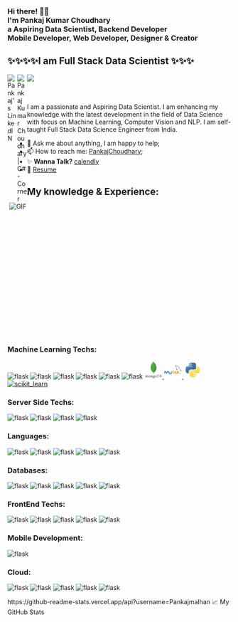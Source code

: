   <!-- Hi there! Feel free to make this your own but don't use my data. Attributions are welcomed --> 
<h3>Hi there! 👋🤓<br>I'm Pankaj Kumar Choudhary <br>a  Aspiring Data Scientist, Backend Developer <br>
  Mobile Developer, Web Developer, Designer & Creator</h3>
  <h2>✨✨✨✨I am Full Stack Data Scientist ✨✨✨</h2>
<a href="https://www.linkedin.com/in/pankaj-kumar-choudhary-a2b930a8/">
  <img align="left" alt="Pankaj's LinkedIN" width="22px" src="https://raw.githubusercontent.com/peterthehan/peterthehan/master/assets/linkedin.svg" />
</a>

<a href="https://www.c-sharpcorner.com/members/pankaj-kumar-choudhary">
  <img align="left" alt="Pankaj Kumar Choudhary | C#-Corner" width="22px" src="https://yt3.ggpht.com/ytc/AKedOLQvPCw3Q-9MmOX7ONqZVHlug80Mk8HX9XUtEtmO3g=s900-c-k-c0x00ffffff-no-rj" />
</a>

![](https://visitor-badge.glitch.me/badge?page_id=ketangangal.ketangangal)

<br />

I am a passionate and Aspiring Data Scientist. I am enhancing my knowledge with the latest development in the field of Data Science with focus on Machine Learning, Computer Vision and NLP. I am self-taught Full Stack Data Science Engineer from India. 

  <img align="right" alt="GIF" src="https://github.com/abhisheknaiidu/abhisheknaiidu/blob/master/code.gif?raw=true" width="500" height="320" />
  
- 💬 Ask me about anything, I am happy to help;
- 📫 How to reach me: [PankajChoudhary](https://www.linkedin.com/in/pankaj-kumar-choudhary-a2b930a8/);
- ✨ **Wanna Talk?** [calendly](https://calendly.com/ketangangal)
- 📝 [Resume](https://drive.google.com/file/d/1yPVZqfquTSjbANOXy-0Lf5ubRdSfHpqI/view?usp=sharing)

<h2 align="left">My knowledge & Experience:</h2>
<h3 align="left">Machine Learning Techs:</h3>
<p align="left">
<img src="https://img.shields.io/badge/TensorFlow-FF6F00?style=for-the-badge&logo=tensorflow&logoColor=white" alt="flask" width="80" height="40"/>
<img src="https://img.shields.io/badge/scikit_learn-F7931E?style=for-the-badge&logo=scikit-learn&logoColor=white" alt="flask" width="80" height="40"/>
<img src="https://img.shields.io/badge/Keras-D00000?style=for-the-badge&logo=Keras&logoColor=white" alt="flask" width="80" height="40"/>
<img src="https://img.shields.io/badge/Streamlit-FF4B4B?style=for-the-badge&logo=Streamlit&logoColor=white" alt="flask" width="80" height="40"/>
<img src="https://img.shields.io/badge/PyTorch-EE4C2C?style=for-the-badge&logo=PyTorch&logoColor=white" alt="flask" width="80" height="40"/>
  
<img src="https://img.shields.io/badge/OpenCV-27338e?style=for-the-badge&logo=OpenCV&logoColor=white" alt="flask" width="80" height="40"/>
<a href="https://www.mongodb.com/" target="_blank"> <img src="https://raw.githubusercontent.com/devicons/devicon/master/icons/mongodb/mongodb-original-wordmark.svg" alt="mongodb" width="40" height="40"/> </a>
<a href="https://www.mysql.com/" target="_blank"> <img src="https://raw.githubusercontent.com/devicons/devicon/master/icons/mysql/mysql-original-wordmark.svg" alt="mysql" width="40" height="40"/> </a>
<a href="https://www.python.org" target="_blank"> <img src="https://raw.githubusercontent.com/devicons/devicon/master/icons/python/python-original.svg" alt="python" width="40" height="40"/> </a> <a href="https://scikit-learn.org/" target="_blank"> <img src="https://upload.wikimedia.org/wikipedia/commons/0/05/Scikit_learn_logo_small.svg" alt="scikit_learn" width="40" height="40"/> </a> </p>
<h3 align="left">Server Side Techs:</h3>
<p align="left">
<img src="https://img.shields.io/badge/Flask-000000?style=for-the-badge&logo=flask&logoColor=white" alt="flask" width="80" height="40"/>
<img src="https://img.shields.io/badge/Django-092E20?style=for-the-badge&logo=django&logoColor=green" alt="flask" width="80" height="40"/>
<img src="https://img.shields.io/badge/Node.js-339933?style=for-the-badge&logo=nodedotjs&logoColor=white" alt="flask" width="80" height="40"/>
 <img src="https://img.shields.io/badge/.NET-512BD4?style=for-the-badge&logo=dotnet&logoColor=white" alt="flask" width="80" height="40"/>
</p>
<h3 align="left">Languages:</h3>
<p align="left">
<img src="https://img.shields.io/badge/Python-FFD43B?style=for-the-badge&logo=python&logoColor=darkgreen" alt="flask" width="80" height="40"/>
<img src="https://img.shields.io/badge/JavaScript-323330?style=for-the-badge&logo=javascript&logoColor=F7DF1E" alt="flask" width="80" height="40"/>
<img src="https://img.shields.io/badge/TypeScript-007ACC?style=for-the-badge&logo=typescript&logoColor=white" alt="flask" width="80" height="40"/>
<img src="https://img.shields.io/badge/HTML5-E34F26?style=for-the-badge&logo=html5&logoColor=white" alt="flask" width="80" height="40"/>
<img src="https://img.shields.io/badge/C%23-239120?style=for-the-badge&logo=c-sharp&logoColor=white" alt="flask" width="80" height="40"/>
</p>
<h3 align="left">Databases:</h3>
<p align="left">
<img src="https://img.shields.io/badge/MongoDB-4EA94B?style=for-the-badge&logo=mongodb&logoColor=white" alt="flask" width="80" height="40"/>
<img src="https://img.shields.io/badge/MySQL-00000F?style=for-the-badge&logo=mysql&logoColor=white" alt="flask" width="80" height="40"/>
<img src="https://img.shields.io/badge/PostgreSQL-316192?style=for-the-badge&logo=postgresql&logoColor=white" alt="flask" width="80" height="40"/>
<img src="https://img.shields.io/badge/SQLite-07405E?style=for-the-badge&logo=sqlite&logoColor=white" alt="flask" width="80" height="40"/>
 <img src="https://img.shields.io/badge/redis-%23DD0031.svg?&style=for-the-badge&logo=redis&logoColor=white" alt="flask" width="80" height="40"/>
</p>
<h3 align="left">FrontEnd Techs:</h3>
<p align="left">
<img src="https://img.shields.io/badge/React-20232A?style=for-the-badge&logo=react&logoColor=61DAFB" alt="flask" width="80" height="40"/>
<img src="https://img.shields.io/badge/Vue.js-35495E?style=for-the-badge&logo=vuedotjs&logoColor=4FC08D" alt="flask" width="80" height="40"/>
<img src="https://img.shields.io/badge/Angular-DD0031?style=for-the-badge&logo=angular&logoColor=white" alt="flask" width="80" height="40"/>
<img src="https://img.shields.io/badge/GraphQl-E10098?style=for-the-badge&logo=graphql&logoColor=white" alt="flask" width="80" height="40"/>
 <img src="https://img.shields.io/badge/firebase-ffca28?style=for-the-badge&logo=firebase&logoColor=black" alt="flask" width="80" height="40"/>
</p>
<h3 align="left">Mobile Development:</h3>
<p align="left">
<img src="https://img.shields.io/badge/React_Native-20232A?style=for-the-badge&logo=react&logoColor=61DAFB" alt="flask" width="80" height="40"/>
</p>
<h3 align="left">Cloud:</h3>
<p align="left">
<img src="https://img.shields.io/badge/Amazon AWS-FF9900?style=for-the-badge&logo=amazonaws&logoColor=white" alt="flask" width="80" height="40"/>
<img src="https://img.shields.io/badge/microsoft%20azure-0089D6?style=for-the-badge&logo=microsoft-azure&logoColor=white" alt="flask" width="80" height="40"/>
<img src="https://img.shields.io/badge/Heroku-430098?style=for-the-badge&logo=heroku&logoColor=white" alt="flask" width="80" height="40"/>
<img src="https://img.shields.io/badge/Azure_Functions-0062AD?style=for-the-badge&logo=azure-functions&logoColor=white" alt="flask" width="80" height="40"/>
<img src="https://img.shields.io/badge/GitHub_Actions-2088FF?style=for-the-badge&logo=github-actions&logoColor=white" alt="flask" width="80" height="40"/>
</p>
https://github-readme-stats.vercel.app/api?username=Pankajmalhan
📈 My GitHub Stats

